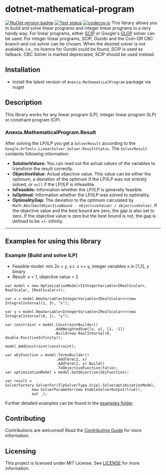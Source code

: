 # dotnet-mathematical-program

[![](https://img.shields.io/nuget/v/Anexia.MathematicalProgram "NuGet version badge")](https://www.nuget.org/packages/Anexia.MathematicalProgram)
[![](https://github.com/anexia/dotnetcore-mathematical-program/actions/workflows/test.yml/badge.svg?branch=main "Test status")](https://github.com/anexia/dotnetcore-mathematical-program/actions/workflows/test.yml)
[![codecov.io](https://codecov.io/github/Anexia/dotnetcore-mathematical-program/coverage.svg?branch=main "Code coverage")](https://codecov.io/github/Anexia/dotnetcore-mathematical-program/coverage.svg?branch=main)
This library allows you to build and solve linear programs and integer linear programs in a very handy way.
For linear programs, either [SCIP](https://www.scipopt.org/) or Google's [GLOP](https://developers.google.com/optimization/lp/lp_example) solver can be used.
For integer linear programs, SCIP, Gurobi and the Coin-OR CBC branch and cut
solver can be chosen. When the desired solver is not available, i.e., no licence for Gurobi could be found, SCIP is used
as fallback. CBC Solver is marked deprecated, SCIP should be used instead.

## Installation

- Install the latest version of `Anexia.MathematicalProgram` package via nuget

## Description

This library works for any linear program (LP), integer linear program (ILP) or constraint program (CP).

### Anexia.MathematicalProgram.Result

After solving the LP/ILP you get a `SolverResult` according to the `Google.OrTools.LinearSolver.Solver.ResultStatus`.
The `SolverResult` containts following information:

- **SolutionValues:** You can read out the actual values of the variables to transform the result correctly.
- **ObjectiveValue:** Actual objective value. This value can be either the optimum, a deviation of the optimum
  if the LP/ILP was not entirely solved, or `null` if the LP/ILP is infeasible.
- **IsFeasible:** Information whether the LP/ILP is generally feasible.
- **IsOptimal:** Information whether the LP/ILP was solved to optimality.
- **OptimalityGap:** The deviation to the optimum calculated by
  `Math.Abs(bestObjectiveBound - objectiveValue) / objectiveValue)`. If the objective value and the best bound are zero, 
   the gap is also set to zero. If the objective value is zero but the best bound is not, the gap is defined to be +/- infinity.

***

## Examples for using this library

### Example (Build and solve ILP)

- Feasible model: min 2x + y, s.t. x >= y, integer variables x in [1,3], y binary
- Result: x = 1, objective value = 2

```
var model = new OptimizationModel<IIntegerVariable<IRealScalar>, RealScalar, IRealScalar>();

var x = model.NewVariable<IntegerVariable<IRealScalar>>(new IntegralInterval(1, 3), "x");

var y = model.NewVariable<IntegerVariable<IRealScalar>>(new IntegralInterval(0, 1), "y");

var constraint = model.ConstraintBuilder()
                      .AddWeightedSum([x, y], [1, -1])
                      .Build(new RealInterval(0, double.PositiveInfinity));

model.AddConstraint(constraint);

var objFunction = model.TermsBuilder()
                       .AddTerm(2, x)
                       .AddTerm(2, y).Build()
                       .ToObjectiveFunction(false);
var optimizationModel = model.SetObjective(objFunction);

var result = SolverFactory.SolverFor(IlpSolverType.Scip).Solve(optimizationModel,
            new SolverParameter(new EnableSolverOutput(true)),
            out _);
```

Further detailed examples can be found in the [examples folder](examples).

## Contributing

Contributions are welcomed! Read the [Contributing Guide](CONTRIBUTING.md) for more information.

## Licensing

This project is licensed under MIT License. See [LICENSE](LICENSE) for more information.



